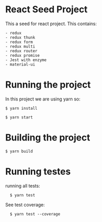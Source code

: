 # React Seed Project #
  
  This a seed for react project. This contains:

    - redux
    - redux thunk
    - redux form
    - redux multi
    - redux router
    - redux promise 
    - Jest with enzyme
    - material-ui

# Running the project #

  In this project we are using yarn so:

    $ yarn install

    $ yarn start

# Building the project #

    $ yarn build

# Running testes #

  running all tests:

      $ yarn test

  See test coverage:      

      $ yarn test --coverage
